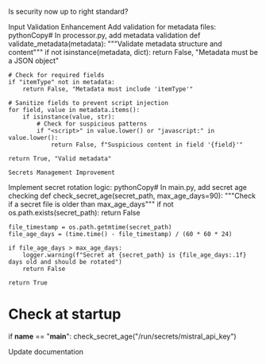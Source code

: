 
Is security now up to right standard?


 
Input Validation Enhancement
Add validation for metadata files:
pythonCopy# In processor.py, add metadata validation
def validate_metadata(metadata):
    """Validate metadata structure and content"""
    if not isinstance(metadata, dict):
        return False, "Metadata must be a JSON object"
    
    # Check for required fields
    if "itemType" not in metadata:
        return False, "Metadata must include 'itemType'"
    
    # Sanitize fields to prevent script injection
    for field, value in metadata.items():
        if isinstance(value, str):
            # Check for suspicious patterns
            if "<script>" in value.lower() or "javascript:" in value.lower():
                return False, f"Suspicious content in field '{field}'"
    
    return True, "Valid metadata"

    Secrets Management Improvement
Implement secret rotation logic:
pythonCopy# In main.py, add secret age checking
def check_secret_age(secret_path, max_age_days=90):
    """Check if a secret file is older than max_age_days"""
    if not os.path.exists(secret_path):
        return False
    
    file_timestamp = os.path.getmtime(secret_path)
    file_age_days = (time.time() - file_timestamp) / (60 * 60 * 24)
    
    if file_age_days > max_age_days:
        logger.warning(f"Secret at {secret_path} is {file_age_days:.1f} days old and should be rotated")
        return False
        
    return True

# Check at startup
if __name__ == "__main__":
    check_secret_age("/run/secrets/mistral_api_key")



Update documentation


